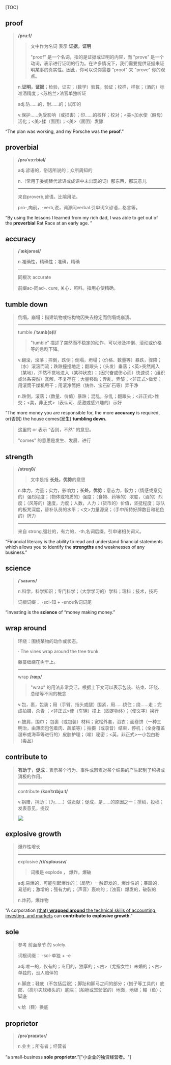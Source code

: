 [TOC]

## proof

> **/pruːf/**
>
> > 文中作为名词 表示 **证据，证明**
> >
> > "proof" 是一个名词，指的是证据或证明的内容，而 "prove" 是一个动词，表示进行证明的行为。在许多情况下，我们需要提供证据来证明某事的真实性。因此，你可以说你需要 "proof" 来 "prove" 你的观点。
>
> n.**证明，证据**；检验，证实；（数学）验算，验证；校样，样张；（酒的）标准酒精度；<苏格兰>法官单独听证
>
> adj.防……的，耐……的；试印的
>
> v.保护……免受影响（或损害）；印……的校样；校对；<美>加水使（酵母）活化；<美>揉（面团）；<美>（面团）发酵

“The plan was working, and my Porsche was the **proof**.”

## proverbial

> **/prəˈvɜːrbiəl/**
>
> adj.谚语的，俗话所说的；众所周知的
>
> n.（常用于委婉替代谚语或成语中未出现的词）那东西，那玩意儿
>
> ---
>
> 来自proverb,谚语。比喻用法。
>
> pro-,向前，-verb,说，词源同verbal.引申词义谚语，格言等。

“By using the lessons I learned from my rich dad, I was able to get out of the **proverbial** Rat Race at an early age. ”

## accuracy

> **/ˈækjərəsi/**
>
> n.准确性，精确性；准确，精确
>
> ---
>
> 同根次 accurate
>
> 前缀ac-同ad-. cure, 关心，照料。指用心使精确。

## tumble down

> 倒塌，崩塌：指建筑物或结构物因失去稳定而倒塌或崩溃。
>
> ---
>
> tumble **/ˈtʌmb(ə)l/**
>
> > "tumble" 描述了突然而不稳定的动作，可以涉及摔倒、滚动或价格等的急剧下降。
>
> v.翻滚，滚落；摔倒，跌倒；倒塌，坍塌；（价格、数量等）暴跌，骤降；（水）滚滚而流；跌跌撞撞地走；翻跟头；（头发）垂落；<英>突然闯入（某地），浑然不觉地进入（某种状态）；（因兴奋或伤心而）快速说；（组织或体系突然）瓦解，不复存在；大量移动；弄乱，弄皱；<非正式>做爱；用滚筒干燥机甩干；用滚净筒把（铸件、宝石矿石等）弄干净
>
> n.跌倒，滚落；（数量、价值）暴跌；混乱，杂乱；翻跟头；<非正式>性交；<美，非正式>（表认可、感激或感兴趣的）示好

“The more money you are responsible for, the more **accuracy** is required,  or(否则) the house comes(发生) **tumbling down.** 

> 这里的 or 表示 “否则，不然” 的意思。
>
> "comes" 的意思是发生、发展、进行

## strength

> **/streŋθ/**
>
> > 文中是指 **长处，优势**的意思
>
> n.体力，力量；实力，影响力；**长处，优势**；意志力，毅力；（情感或意见的）强烈程度；（物体或物质的）强度；（食物、药等的）浓度，（酒的）烈度；（风等的）速度，力度；人数，人力；（货币的）价值，坚挺程度；球队的板凳深度，替补队员的水平；<文>力量源泉；（手中所持好牌数目和花色的）牌力
>
> ---
>
> 来自 strong,强壮的，有力的，-th,名词后缀。引申诸相关词义。

“Financial literacy is the ability to read and understand financial statements which allows you to identify the **strengths** and weaknesses of any business.”

## science

> **/ˈsaɪəns/**
>
> n.科学，科学知识；专门科学；（大学学习的）学科；理科；技术，技巧
>
> 词根词缀： -sci-知 + -ence名词词尾

“Investing is the **science** of “money making money.”

## wrap around

> 环绕：围绕某物的动作或状态。
>
> · The vines wrap around the tree trunk.
>
> 藤蔓缠绕在树干上。
>
> ---
>
> wrap **/ræp/**
>
> > "wrap" 的用法非常灵活，根据上下文可以表示包装、结束、环绕、总结等不同的概念
>
> v.包，裹，包装；用（手臂、指头或腿）围紧，用……绕住；绕……走；完成拍摄，杀青 ；<非正式>使（车辆）撞上（固定物体）；（使文字）换行
>
> n.披肩，围巾； 包裹（或包装）材料；宽松外套，浴衣；面卷饼（一种三明治，由薄面包包着肉、蔬菜等）；拍摄（或录音）结束，停机；（全身覆盖湿布或海草等进行的）皮肤护理；（喻）秘密；<英，非正式>一小包白粉（毒品）

## contribute to 

> **有助于，促成**：表示某个行为、事件或因素对某个结果的产生起到了积极或消极的作用。
>
> ---
>
> contribute	**/kənˈtrɪbjuːt/**
>
> v.捐赠，捐助；（为……）做贡献；促成，是……的原因之一；撰稿，投稿；发表意见，提议
>
> ![](https://ydlunacommon-cdn.nosdn.127.net/52a1175f720e28fb59726181044008ac.jpg?)

## explosive growth

> 爆炸性增长
>
> ---
>
> explosive	**/ɪkˈsploʊsɪv/**
>
> > 词根是 explode ， 爆炸，爆破
>
> adj.易爆的，可能引起爆炸的；（局势）一触即发的，爆炸性的；暴躁的，易怒的；激增的；强有力的；（声音）轰响的；（浊音）爆发的，破裂的
>
> n.炸药，爆炸物

“A corporation <u>(that) **wrapped around** the technical skills of accounting, investing, and markets</u> can **contribute to** **explosive growth**.”

## sole

> 参考 前面章节 的 solely.
>
> 词根词缀： -sol-单独 + -e
>
> adj.唯一的，仅有的；专用的，独享的；<古>（尤指女性）未婚的；<古>单独的，没人陪伴的
>
> n.脚底；鞋底（不包括后跟）；脚趾和脚弓之间的部分；（刨子等工具的）底部，（高尔夫球棒头的）底端；（船舱或驾驶室的）地面，地板；鳎（鱼）； 脚底
>
> v.给（鞋）换底

## proprietor

> **/prəˈpraɪətər/**
>
> n.业主；所有者；经营者

“a small-business **sole** **proprietor**.”["小企业的独资经营者。"]



